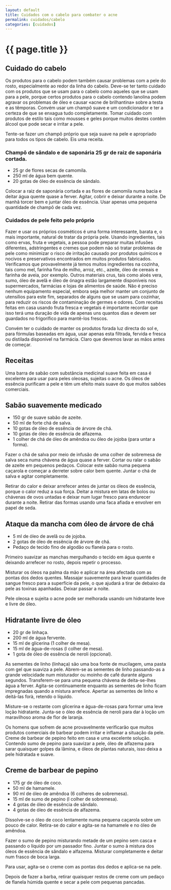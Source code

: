 ```yaml
---
layout: default
title: Cuidados com o cabelo para combater o acne
permalink: cuidados/cabelo
categories: [cuidados]
---
```


# {{ page.title }}

## Cuidado do cabelo

Os produtos para o cabelo podem também causar problemas com a pele do rosto, especialmente ao redor da linha do cabelo. Deve-se ter tanto cuidado com os produtos que se usam para o cabelo como aqueles que se usam para a pele, porque certos produtos para o cabelo contendo lanolina podem agravar os problemas de óleo e causar «acne de brilhantina» sobre a testa e as têmporas. Convém usar um champô suave e um condicionador e ter a certeza de que se enxagua tudo completamente. Tomar cuidado com produtos de estilo tais como mousses e geles porque muitos destes contêm álcool que pode secar e irritar a pele.

Tente-se fazer um champô próprio que seja suave na pele e apropriado para todos os tipos de cabelo. Eis uma receita.

### Champô de sândalo e de saponária 25 gr de raiz de saponária cortada.

* 25 gr de flores secas de camomila.
* 250 ml de água bem quente.
* 20 gotas de óleo de essência de sândalo.

Colocar a raiz de saponária cortada e as flores de camomila numa bacia e deitar água quente quase a ferver. Agitar, cobrir e deixar durante a noite. De manhã torcer bem e juntar óleo de essência. Usar apenas uma pequena quantidade de champô de cada vez.

### Cuidados de pele feito pelo próprio

Fazer e usar os próprios cosméticos é uma forma interessante, barata e, o mais importante, natural de tratar da própria pele. Usando ingredientes, tais como ervas, fruta e vegetais, a pessoa pode preparar muitas infusões diferentes, adstringentes e cremes que podem não só tratar problemas de pele como minimizar o risco de irritação causado por produtos químicos e nocivos e preservativos encontrados em muitos produtos fabricados.
Verificamos que provavelmente já temos muitos ingredientes na cozinha, tais como mel, farinha fina de milho, arroz, etc., azeite, óleo de cereais e farinha de aveia, por exemplo. Outros materiais crus, tais como aloés vera, sumo, óleo de avelã e óleo de ónagra estão largamente disponíveis nos supermercados, farmácias e lojas de alimentos de saúde. Não é preciso nenhum equipamento especial, embora seja melhor manter um conjunto de utensílios para este fim, separados de alguns que se usam para cozinhar, para reduzir os riscos de contaminação de germes e odores. Com receitas feitas em casa usando fruta fresca e vegetais é importante recordar que isso terá uma duração de vida de apenas uns quantos dias e devem ser guardados no frigorífico para mantê-los frescos.

Convém ter o cuidado de manter os produtos forada luz directa do sol e, para fórmulas baseadas em água, usar apenas esta filtrada, fervida e fresca ou distilada disponível na farmácia. Claro que devemos lavar as mãos antes de começar.

## Receitas

Uma barra de sabão com substância medicinal suave feita em casa é excelente para usar para peles oleosas, sujeitas o acne. Os óleos de essência purificam a pele e têm um efeito mais suave do que muitos sabões comerciais.

## Sabão suavemente medicado

* 150 gr de suave sabão de azeite.
* 50 ml de forte chá de salva.
* 10 gotas de óleo de essência de árvore de chá.
* 10 gotas de óleo de essência de alfazema.
* 1 colher de chá de óleo de amêndoa ou óleo de jojoba (para untar a forma).

Fazer o chá de salva por meio de infusão de uma colher de sobremesa de salva seca numa chávena de água quase a ferver. Cortar ou ralar o sabão de azeite em pequenos pedaços. Colocar este sabão numa pequena caçarola e começar a derreter sobre calor bem quente. Juntar o chá de salva e agitar completamente.

Retirar do calor e deixar arrefecer antes de juntar os óleos de essência, porque o calor reduz a sua força. Deitar a mistura em latas de bolos ou chávenas de ovos untadas e deixar num lugar fresco para endurecer durante a noite. Retirar das formas usando uma faca afiada e envolver em papel de seda.

## Ataque da mancha com óleo de árvore de chá

* 5 ml de óleo de avelã ou de jojoba.
* 2 gotas de óleo de essência de árvore de chá.
* Pedaço de tecido fino de algodão ou flanela para o rosto.

Primeiro suavizar as manchas mergulhando o tecido em água quente e deixando arrefecer no rosto, depois repetir o processo.

Misturar os óleos na palma da mão e aplicar na área afectada com as pontas dos dedos quentes. Massajar suavemente para levar quantidades de sangue fresco para a superfície da pele, o que ajudará a tirar de debaixo da pele as toxinas apanhadas. Deixar passar a noite.

Pele oleosa e sujeita o acne pode ser melhorada usando um hidratante leve e livre de óleo.

## Hidratante livre de óleo

* 20 gr de linhaça.
* 200 ml de água fervente.
* 15 ml de glicerina (1 colher de mesa).
* 15 ml de água-de-rosas (l colher de mesa).
* 1 gota de óleo de essência de neroli (opcional).

As sementes de linho (linhaça) são uma boa fonte de mucilagem, uma pasta com gel que suaviza a pele. Abrem-se as sementes de linho passando-as a grande velocidade num misturador ou moinho de café durante alguns segundos. Transferem-se para uma pequena chávena de deita-se-Ihes água a ferver. Agita-se continuamente enquanto as sementes de linho ficam impregnadas quando a mistura arrefece. Apertar as sementes de linho e deitá-las forà, retendo o líquido.

Misture-se o restante com glicerina e água-de-rosas para formar uma leve loção hidratante. Junta-se o óleo de essência de neroli para dar à loção um maravilhoso aroma de flor de laranja.

Os homens que sofrem de acne provavelmente verificarão que muitos produtos comerciais de barbear podem irritar e inflamar a situação da pele. Creme de barbear de pepino feito em casa e uma excelente solução. Contendo sumo de pepino para suavizar a pele, óleo de alfazema para sarar quaisquer golpes da lâmina, e óleos de plantas naturais, isso deixa a pele hidratada e suave.

## Creme de barbear de pepino

* 175 gr de óleo de coco.
* 50 ml de hamamele.
* 90 ml de óleo de amêndoa (6 colheres de sobremesa).
* 15 ml de sumo de pepino (l colher de sobremesa).
* 4 gotas de óleo de essência de sândalo.
* 4 gotas de óleo de essência de alfazema.

Dissolve-se o óleo de coco lentamente numa pequena caçarola sobre um pouco de calor. Retira-se do calor e agita-se na hamamele e no óleo de amêndoa.

Fazer o sumo de pepino misturando metade de um pepino sem casca e passando o líquido por um passador fino. Juntar o sumo à mistura dos óleos de essência de sândalo e alfazema. Misturar completamente e deitar num frasco de boca larga.

Para usar, agita-se o creme com as pontas dos dedos e aplica-se na pele.

Depois de fazer a barba, retirar quaisquer restos de creme com um pedaço de flanela húmida quente e secar a pele com pequenas pancadas.
